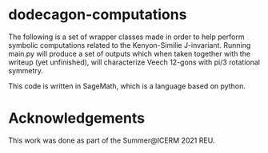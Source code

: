 # dodecagon-computations
The following is a set of wrapper classes made in order to help perform symbolic computations related to the Kenyon-Similie J-invariant.
Running main.py will produce a set of outputs which when taken together with the writeup (yet unfinished), will characterize Veech 12-gons with pi/3 rotational symmetry.

This code is written in SageMath, which is a language based on python.

# Acknowledgements
This work was done as part of the Summer@ICERM 2021 REU.
